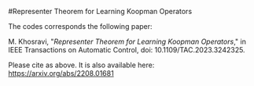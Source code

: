 #Representer Theorem for Learning Koopman Operators

The codes corresponds the following paper:

M. Khosravi, "_Representer Theorem for Learning Koopman Operators_," in IEEE Transactions on Automatic Control, doi: 10.1109/TAC.2023.3242325.

Please cite as above. It is also available here: https://arxiv.org/abs/2208.01681

